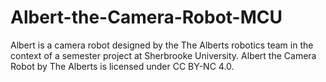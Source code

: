 # Albert-the-Camera-Robot-MCU
Albert is a camera robot designed by the The Alberts robotics team in the context of a semester project at Sherbrooke University. Albert the Camera Robot by The Alberts is licensed under CC BY-NC 4.0. 
